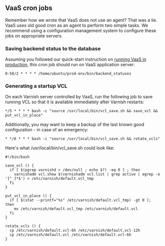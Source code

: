 VaaS cron jobs
--------------
Remember how we wrote that VaaS does not use an agent? That was a lie. VaaS uses old good cron as an agent to perform two simple tasks. We recommend using a configuration management system to configure these jobs on appropriate servers.

### Saving backend status to the database
Assuming you followed our quick-start instruction on [running VaaS in production](../quick-start/production.md), this cron job should run on VaaS application server:

    0-58/2 * * * * /home/ubuntu/prod-env/bin/backend_statuses

### Generating a startup VCL
On each Varnish server controlled by VaaS, run the following job to save running VCL so that it is available immediately after Varnish restarts:

    */5 * * * * bash -c "source /usr/local/bin/vcl_save.sh && save_vcl && put_vcl_in_place"

Additionally, you may want to keep a backup of the last known good configuration - in case of an emergency:

    * */6 * * * bash -c "source /usr/local/bin/vcl_save.sh && rotate_vcls"

Here's what /usr/local/bin/vcl_save.sh could look like:

    #!/bin/bash
    
    save_vcl () {
      if [ $(pgrep varnishd > /dev/null ; echo $?) -eq 0 ] ; then
        varnishadm vcl.show $(varnishadm vcl.list | grep active | egrep -o '[^ ]*$') > /etc/varnish/default.vcl_tmp
      fi
    }
    
    put_vcl_in_place () {
      if [ $(stat --printf="%s" /etc/varnish/default.vcl_tmp) -gt 0 ]; then
        mv /etc/varnish/default.vcl_tmp /etc/varnish/default.vcl
      fi
    }
    
    rotate_vcls () {
      cp /etc/varnish/default.vcl-6h /etc/varnish/default.vcl-12h
      cp /etc/varnish/default.vcl /etc/varnish/default.vcl-6h
    }

